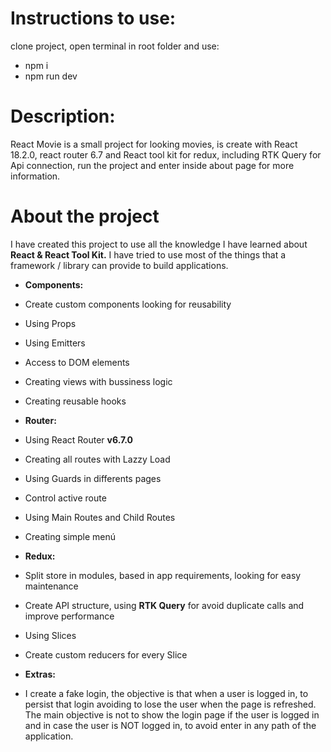 # Instructions to use:
clone project, open terminal in root folder and use:
 - npm i
 - npm run dev

# Description:
React Movie is a small project for looking movies, is create with React 18.2.0, react router 6.7 and React tool kit for redux, including RTK Query for Api connection, run the project and enter inside about page for more information.

# About the project
I have created this project to use all the knowledge I have learned about **React & React Tool Kit.** I have tried to use most of the things that a framework / library can provide to build applications.

*   **Components:**

*   Create custom components looking for reusability
*   Using Props
*   Using Emitters
*   Access to DOM elements
*   Creating views with bussiness logic
*   Creating reusable hooks

*   **Router:**

*   Using React Router **v6.7.0**
*   Creating all routes with Lazzy Load
*   Using Guards in differents pages
*   Control active route
*   Using Main Routes and Child Routes
*   Creating simple menú

*   **Redux:**

*   Split store in modules, based in app requirements, looking for easy maintenance
*   Create API structure, using **RTK Query** for avoid duplicate calls and improve performance
*   Using Slices
*   Create custom reducers for every Slice

*   **Extras:**

*   I create a fake login, the objective is that when a user is logged in, to persist that login avoiding to lose the user when the page is refreshed. The main objective is not to show the login page if the user is logged in and in case the user is NOT logged in, to avoid enter in any path of the application.
